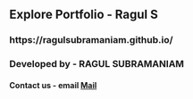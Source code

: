 <h2>Explore Portfolio - Ragul S</h2>
<h3>https://ragulsubramaniam.github.io/</h3>

<h3>Developed by - RAGUL SUBRAMANIAM</h3>
<h4>Contact us - email <a href="mailto:ragulmani095@gmail.com">Mail</a></h4>
